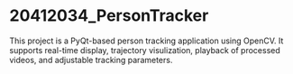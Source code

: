 # 20412034_PersonTracker
This project is a PyQt-based person tracking application using OpenCV. It supports real-time display, trajectory visulization, playback of processed videos, and adjustable tracking parameters.
